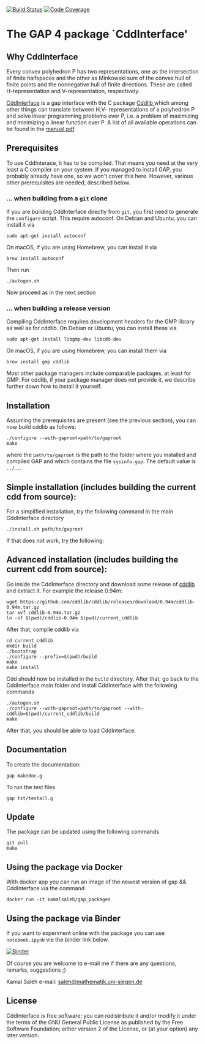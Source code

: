 [![Build Status](https://github.com/homalg-project/CddInterface/workflows/CI/badge.svg?branch=master)](https://github.com/homalg-project/CddInterface/actions?query=workflow%3ACI+branch%3Amaster)
[![Code Coverage](https://codecov.io/github/homalg-project/CddInterface/coverage.svg?branch=master&token=)](https://codecov.io/gh/homalg-project/CddInterface)

# The GAP 4 package `CddInterface'

## Why CddInterface

Every convex polyhedron P has two representations, one as the intersection of finite halfspaces and the other as Minkowski sum of the convex hull of
finite points and the nonnegative hull of finite directions. These are called H-representation and V-representation, respectively.

[CddInterface](https://homalg-project.github.io/CddInterface/) is a gap interface with the C package [Cddlib
](https://www.inf.ethz.ch/personal/fukudak/cdd_home/) which among other things can translate between H,V- representations of a polyhedron P and solve linear programming problems over P, i.e. a problem of maximizing and minimizing a linear function over P. A list of all available operations can be found in the [manual.pdf](https://homalg-project.github.io/CddInterface/manual.pdf).

## Prerequisites

To use CddInterace, it has to be compiled. That means you need at the very
least a C compiler on your system. If you managed to install GAP, you probably
already have one, so we won't cover this here. However, various other
prerequisites are needed, described below.

### ... when building from a `git` clone

If you are building CddInterface directly from `git`, you first need
to generate the `configure` script. This require autoconf. On
Debian and Ubuntu, you can install it via
    
    sudo apt-get install autoconf

On macOS, if you are using Homebrew, you can install it via

    brew install autoconf

Then run

    ./autogen.sh

Now proceed as in the next section

### ... when building a release version

Compiling CddInterface requires development headers for the GMP library as well
as for cddlib. On Debian or Ubuntu, you can install these via

    sudo apt-get install libgmp-dev libcdd-dev

On macOS, if you are using Homebrew, you can install them via

    brew install gmp cddlib

Most other package managers include comparable packages, at least for GMP.
For cddlib, if your package manager does not provide it, we describe
further down how to install it yourself.


## Installation

Assuming the prerequisites are present (see the previous section),
you can now build cddlib as follows:

    ./configure --with-gaproot=path/to/gaproot
    make

where the `path/to/gaproot` is the path to the folder where you installed and
compiled GAP and which contains the file `sysinfo.gap`. The default value is
`../..`.

## Simple installation (includes building the current cdd from source):

For a simplified installation, try the following command in the main CddInterface directory

    ./install.sh path/to/gaproot

If that does not work, try the following:

## Advanced installation (includes building the current cdd from source):

Go inside the CddInterface directory and download some release of
[cddlib](https://github.com/cddlib/cddlib/releases) and extract it. For
example the release 0.94m:
    
    wget https://github.com/cddlib/cddlib/releases/download/0.94m/cddlib-0.94m.tar.gz
    tar xvf cddlib-0.94m.tar.gz
    ln -sf $(pwd)/cddlib-0.94m $(pwd)/current_cddlib

After that, compile cddlib via
    
    cd current_cddlib
    mkdir build
    ./bootstrap
    ./configure --prefix=$(pwd)/build
    make
    make install

Cdd should now be installed in the `build` directory. After that, go back to the CddInterface main folder
and install CddInterface with the following commands

    ./autogen.sh
    ./configure --with-gaproot=path/to/gaproot --with-cddlib=$(pwd)/current_cddlib/build
    make

After that, you should be able to load CddInterface.

## Documentation
To create the documentation:
    
    gap makedoc.g

To run the test files

    gap tst/testall.g
    
## Update
The package can be updated using the following commands

    git pull
    make

## Using the package via Docker
With docker app you can run an image of the newest version of gap && CddInterface via
the command

    docker run -it kamalsaleh/gap_packages

## Using the package via Binder
If you want to experiment online with the package you can use `notebook.ipynb` vie the binder link below.

[![Binder](https://mybinder.org/badge.svg)](https://mybinder.org/v2/gh/homalg-project/CddInterface/master)



Of course you are welcome to e-mail me if there are any questions, remarks, suggestions ;)

Kamal Saleh e-mail: <saleh@mathematik.uni-siegen.de>

## License

CddInterface is free software; you can redistribute it and/or modify it under
the terms of the GNU General Public License as published by the Free Software
Foundation; either version 2 of the License, or (at your option) any later
version.
